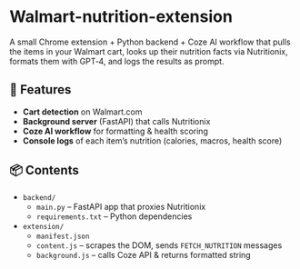 # Walmart-nutrition-extension


A small Chrome extension + Python backend + Coze AI workflow that pulls the items in your Walmart cart, looks up their nutrition facts via Nutritionix, formats them with GPT‑4, and logs the results as prompt.


## 🚀 Features

- **Cart detection** on Walmart.com  
- **Background server** (FastAPI) that calls Nutritionix  
- **Coze AI workflow** for formatting & health scoring  
- **Console logs** of each item’s nutrition (calories, macros, health score)

## 📦 Contents

- `backend/`  
  - `main.py` – FastAPI app that proxies Nutritionix  
  - `requirements.txt` – Python dependencies  
- `extension/`  
  - `manifest.json`  
  - `content.js` – scrapes the DOM, sends `FETCH_NUTRITION` messages  
  - `background.js` – calls Coze API & returns formatted string


